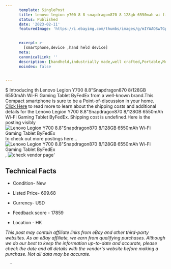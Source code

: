 ```yaml
---
      template: SinglePost
      title: lenovo legion y700 8 8 snapdragon870 8 128gb 6550mah wi fi gaming tablet byfedex
      status: Published
      date: '2023-02-11'
      featuredImage: 'https://i.ebayimg.com/thumbs/images/g/mIYAAOSwTGpijFb2/s-l225.jpg'
       

      excerpt: >-
        [smartphone,device ,hand held device]
      meta:
      canonicalLink: ''
      description: [handheld,industrially made,well crafted,Portable,Mobile,Compact,Convenient,Lightweight,Maneuverable,Man-portable,Miniature,Carriable,Hand-held,Light,Holdable,Transportable,Mobile device,Pocket-sized,On-the-go,Wireless,Cordless,Compact size,Convenient size, smartphone,device ,hand held device]
      noindex: false
      

---
```

$
      Introducing th Lenovo Legion Y700 8.8"Snapdragon870 8/128GB 6550mAh Wi-Fi Gaming Tablet ByFedEx from a well-known brand.This Compact smartphone is sure to be a Point-of-discussion in your home. [Click Here](https://www.ebay.com/itm/334451497886?hash=item4ddedcdb9e%3Ag%3AmIYAAOSwTGpijFb2&mkevt=1&mkcid=1&mkrid=711-53200-19255-0&campid=%253CePNCampaignId%253E&customid=%253CreferenceId%253E&toolid=10049) to read more to learn about the shipping costs and additional details for the Lenovo Legion Y700 8.8"Snapdragon870 8/128GB 6550mAh Wi-Fi Gaming Tablet ByFedEx. Shipping cost is undefined.Here is the posting visibly ![Lenovo Legion Y700 8.8"Snapdragon870 8/128GB 6550mAh Wi-Fi Gaming Tablet ByFedEx](https://i.ebayimg.com/thumbs/images/g/mIYAAOSwTGpijFb2/s-l225.jpg) to check out more postings here... ![Lenovo Legion Y700 8.8"Snapdragon870 8/128GB 6550mAh Wi-Fi Gaming Tablet ByFedEx](https://i.ebayimg.com/images/g/mIYAAOSwTGpijFb2/s-l640.jpg), ![check vendor page](https://origin-galleryplus.ebayimg.com/ws/web/334451497886_2_0_1/225x225.jpg,https://origin-galleryplus.ebayimg.com/ws/web/334451497886_3_0_1/225x225.jpg,https://origin-galleryplus.ebayimg.com/ws/web/334451497886_4_0_1/225x225.jpg)'

      

 ## Technical Facts 



     
      

 - Condition- New 


      

 - Listed Price- 699.68 


      

 - Currency- USD 


      

 - Feedback score - 17859 


      

 - Location - HK 


      
      

 *_This post may contain affiliate links from eBay and other third-party websites. As an eBay affiliate, we earn from qualifying purchases. Although we do our best to keep the information up-to-date and accurate, please check the date and all details with the vendor's website before making a purchase. Not all data may be accurate._*




      -
